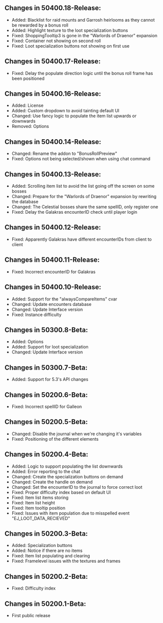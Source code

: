 ## Changes in 50400.18-Release:

- Added: Blacklist for raid mounts and Garrosh heirlooms as they cannot be rewarded by a bonus roll
- Added: Highlight texture to the loot specialization buttons
- Fixed: ShoppingTooltip3 is gone in the "Warlords of Draenor" expansion
- Fixed: Container not showing on second roll
- Fixed: Loot specialization buttons not showing on first use

## Changes in 50400.17-Release:

- Fixed: Delay the populate direction logic until the bonus roll frame has been positioned

## Changes in 50400.16-Release:

- Added: License
- Added: Custom dropdown to avoid tainting default UI
- Changed: Use fancy logic to populate the item list upwards or downwards
- Removed: Options

## Changes in 50400.14-Release:

- Changed: Rename the addon to "BonusRollPreview"
- Fixed: Options not being selected/shown when using chat command

## Changes in 50400.13-Release:

- Added: Scrolling item list to avoid the list going off the screen on some bosses
- Changed: Prepare for the "Warlords of Draenor" expansion by rewriting the database
- Changed: The Celestial bosses share the same spellID, only register one
- Fixed: Delay the Galakras encounterID check until player login

## Changes in 50400.12-Release:

- Fixed: Apparently Galakras have different encounterIDs from client to client

## Changes in 50400.11-Release:

- Fixed: Incorrect encounterID for Galakras

## Changes in 50400.10-Release:

- Added: Support for the "alwaysCompareItems" cvar
- Changed: Update encounters database
- Changed: Update Interface version
- Fixed: Instance difficulty

## Changes in 50300.8-Beta:

- Added: Options
- Added: Support for loot specialization
- Changed: Update Interface version

## Changes in 50300.7-Beta:

- Added: Support for 5.3's API changes

## Changes in 50200.6-Beta:

- Fixed: Incorrect spellID for Galleon

## Changes in 50200.5-Beta:

- Changed: Disable the journal when we're changing it's variables
- Fixed: Positioning of the different elements

## Changes in 50200.4-Beta:

- Added: Logic to support populating the list downwards
- Added: Error reporting to the chat
- Changed: Create the specialization buttons on demand
- Changed: Create the handle on demand
- Changed: Set the encounterID to the journal to force correct loot
- Fixed: Proper difficulty index based on default UI
- Fixed: Item list items storing
- Fixed: Item list height
- Fixed: Item tooltip position
- Fixed: Issues with item population due to misspelled event "EJ_LOOT_DATA_RECIEVED"

## Changes in 50200.3-Beta:

- Added: Specialization buttons
- Added: Notice if there are no items
- Fixed: Item list populating and clearing
- Fixed: Framelevel issues with the textures and frames

## Changes in 50200.2-Beta:

- Fixed: Difficulty index

## Changes in 50200.1-Beta:

- First public release
